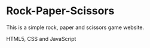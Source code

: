 # Rock-Paper-Scissors
This is a simple rock, paper and scissors game website.

HTML5, CSS and JavaScript
